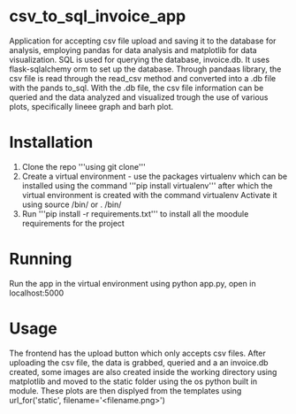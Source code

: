 # csv_to_sql_invoice_app
Application for accepting csv file upload and saving it to the database for analysis, employing pandas for data analysis and matplotlib for data visualization. SQL is used for querying the database, invoice.db. It uses flask-sqlalchemy orm to set up the database. Through pandaas library, the csv file is read through the read_csv method and converted into a .db file with the pands to_sql. With the .db file, the csv file information can be queried and the data analyzed and visualized trough the use of various plots, specifically lineee graph and barh plot.

# Installation
1. Clone the repo '''using git clone'''
2. Create a virtual environment - use the packages virtualenv which can be installed using the command '''pip install virtualenv''' after which the virtual environment is created with the command virtualenv <Your-environment-name>
  Activate it using source /bin/<Your-environment-name> or . /bin/<Your-environment-name>
3. Run '''pip install -r requirements.txt''' to install all the moodule requirements for the project

# Running
Run the app in the virtual environment using python app.py, open in localhost:5000

# Usage
The frontend has the upload button which only accepts csv files. After uploading the csv file, the data is grabbed, queried and a an invoice.db created, some images are also created inside the working directory using matplotlib and moved to the static folder using the os python built in module. These plots are then displyed from the templates using url_for('static', filename='<filename.png>')
